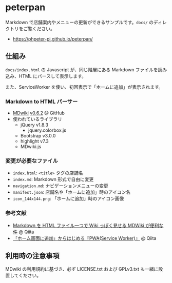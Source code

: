 # peterpan

Markdown で店舗案内やメニューの更新ができるサンプルです。`docs/` のディレクトリをご覧ください。

- https://phpeter-pi.github.io/peterpan/

## 仕組み

`docs/index.html` の Javascript が、同じ階層にある Markdown ファイルを読み込み、HTML にパースして表示します。

また、ServiceWorker を使い、初回表示で「ホームに追加」が表示されます。

### Markdown to HTML パーサー

- [MDwiki](http://dynalon.github.io/mdwiki/#!index.md) [v0.6.2](https://github.com/Dynalon/mdwiki/releases/tag/0.6.2) @ GitHub
- 使われているライブラリ
  - jQuery v1.8.3
    - jquery.colorbox.js
  - Bootstrap v3.0.0
  - highlight v7.3
  - MDwiki.js

### 変更が必要なファイル

- `index.html`: `<title>` タグの店舗名
- `index.md`: Markdown 形式で自由に変更
- `navigation.md`: ナビゲーションメニューの変更
- `manifest.json`: 店舗名や「ホームに追加」時のアイコン名
- `icon_144x144.png`: 「ホームに追加」時のアイコン画像

### 参考文献

- [Markdown を HTML ファイル一つで Wiki っぽく見せる MDWiki が便利な件](https://qiita.com/sta/items/a1ee3537ce6e7cfe34a8) @ Qiita
- [「ホーム画面に追加」からはじめる『PWA(Service Worker)』](https://qiita.com/narikei/items/4240f03542f29e313989) @ Qiita

## 利用時の注意事項

MDwiki の利用規約に基づき、必ず LICENSE.txt および GPLv3.txt も一緒に設置してください。
